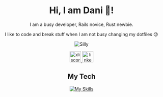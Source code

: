   <h1 align="center">Hi, I am Dani 👋!</h2>
  
  <div align="center">
  
  I am a busy developer, Rails novice, Rust newbie.
  
  
  I like to code and break stuff when I am not busy changing my dotfiles 😓
    
![Silly](https://github.com/user-attachments/assets/f9b55492-25f4-45e2-8caa-799ed042f89d)

<div>
  <div align="center">
    <a href="https://discordapp.com/users/456151064484249612">
      <img src="https://img.shields.io/static/v1?message=Discord&logo=discord&label=&color=7289DA&logoColor=white&labelColor=&style=for-the-badge" height="35" alt="discord logo"  />
    </a>
    <a href="https://www.linkedin.com/in/daniel-bengl-aa5225221/">
      <img src="https://img.shields.io/static/v1?message=LinkedIn&logo=linkedin&label=&color=0077B5&logoColor=white&labelColor=&style=for-the-badge" height="35" alt="linkedin logo"  />
    </a>
  </div>
</div>
  
  ## My Tech
  
  
  [![My Skills](https://skillicons.dev/icons?i=apple,arch,astro,bash,bevy,blender,bootstrap,bun,devto,git,graphql,heroku,java,latex,linux,neovim,nix,notion,obsidian,p5js,postgres,rails,react,regex,ruby,rust,sass,tailwind,threejs,ts,vim,wasm,&perline=10)](https://skillicons.dev)

</div>


